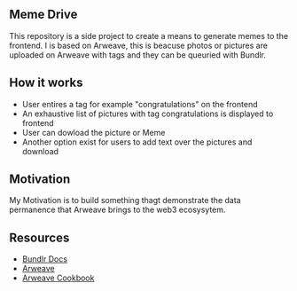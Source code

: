 ## Meme Drive

This repository is a side project to create a means to generate memes to the frontend. I is based on Arweave, this is beacuse photos or pictures are uploaded on Arweave with tags and they can be queuried with Bundlr.

## How it works

- User entires a tag for example "congratulations" on the frontend
- An exhaustive list of pictures with tag congratulations is displayed to frontend
- User can dowload the picture or Meme
- Another option exist for users to add text over the pictures and download

## Motivation

My Motivation is to build something thagt demonstrate the data permanence that Arweave brings to the web3 ecosysytem.

## Resources

- [Bundlr Docs](https://docs.bundlr.network/)
- [Arweave](https://www.arweave.org/)
- [Arweave Cookbook](https://cookbook.arweave.dev/)


